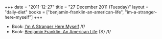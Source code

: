 +++
date = "2011-12-27"
title = "27 December 2011 (Tuesday)"
layout = "daily-diet"
books = ["benjamin-franklin-an-american-life", "im-a-stranger-here-myself"]
+++

<ul>
<li class="entry Book">Book: <a href="/books/im-a-stranger-here-myself">I’m A Stranger Here Myself</a> /f/</li>
<li class="entry Book">Book: <a href="/books/benjamin-franklin-an-american-life">Benjamin Franklin: An American Life</a> {S} /f/</li>
</ul>
